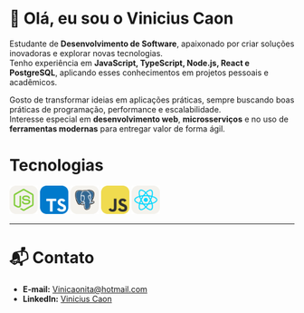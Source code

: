 # 👋 Olá, eu sou o Vinicius Caon  

 Estudante de **Desenvolvimento de Software**, apaixonado por criar soluções inovadoras e explorar novas tecnologias.  
 Tenho experiência em **JavaScript, TypeScript, Node.js, React e PostgreSQL**, aplicando esses conhecimentos em projetos pessoais e acadêmicos.  

 Gosto de transformar ideias em aplicações práticas, sempre buscando boas práticas de programação, performance e escalabilidade.  
 Interesse especial em **desenvolvimento web**, **microsserviços** e no uso de **ferramentas modernas** para entregar valor de forma ágil.  


#  Tecnologias  

<div>  
  <img src="https://raw.githubusercontent.com/tandpfun/skill-icons/main/icons/NodeJS-Light.svg" width="50">  
  <img src="https://raw.githubusercontent.com/tandpfun/skill-icons/main/icons/TypeScript.svg" width="50">  
  <img src="https://raw.githubusercontent.com/tandpfun/skill-icons/main/icons/PostgreSQL-Light.svg" width="50">  
  <img src="https://raw.githubusercontent.com/tandpfun/skill-icons/main/icons/JavaScript.svg" width="50">  
  <img src="https://raw.githubusercontent.com/tandpfun/skill-icons/main/icons/React-Light.svg" width="50">  
</div>  

---

# 📬 Contato  

- **E-mail:** [Vinicaonita@hotmail.com](mailto:Vinicaonita@hotmail.com)  
- **LinkedIn:** [Vinicius Caon](https://www.linkedin.com/in/vinicius-caon-623203304)  
